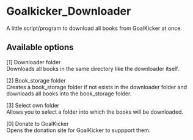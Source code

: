 # Goalkicker_Downloader
A little script/program to download all books from GoalKicker at once.

## Available options
[1] Downloader folder <br />
Downloads all books in the same directory like the downloader itself.

[2] Book_storage folder <br />
Creates a book_storage folder if not exists in the downloader folder and downloads all books into the book_storage folder.

[3] Select own folder <br />
Allows you to select a folder into which the books will be downloaded.

[0] Donate to GoalKicker <br />
Opens the donation site for GoalKicker to suppport them.
